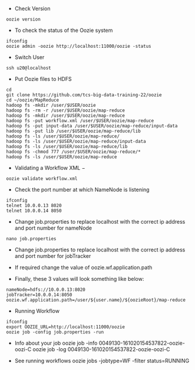 - Check Version
```
oozie version
```

- To check the status of the Oozie system
```
ifconfig
oozie admin -oozie http://localhost:11000/oozie -status
```

- Switch User
```
ssh u20@localhost
```

- Put Oozie files to HDFS
```
cd
git clone https://github.com/tcs-big-data-training-22/oozie
cd ~/oozie/MapReduce
hadoop fs -mkdir /user/$USER/oozie
hadoop fs -rm -r /user/$USER/oozie/map-reduce
hadoop fs -mkdir /user/$USER/oozie/map-reduce
hadoop fs -put workflow.xml /user/$USER/oozie/map-reduce
hadoop fs -put input-data /user/$USER/oozie/map-reduce/input-data
hadoop fs -put lib /user/$USER/oozie/map-reduce/lib
hadoop fs -ls /user/$USER/oozie/map-reduce/
hadoop fs -ls /user/$USER/oozie/map-reduce/input-data
hadoop fs -ls /user/$USER/oozie/map-reduce/lib
hadoop fs -chmod 777 /user/$USER/oozie/map-reduce/*
hadoop fs -ls /user/$USER/oozie/map-reduce
```

- Validating a Workflow XML −
```
oozie validate workflow.xml
```

- Check the port number at which NameNode is listening
```
ifconfig
telnet 10.0.0.13 8020
telnet 10.0.0.14 8050
```

- Change job.properties to replace localhost with the correct ip address and port number for nameNode
```
nano job.properties
```

- Change job.properties to replace localhost with the correct ip address and port number for jobTracker

- If required change the value of oozie.wf.application.path

- Finally, these 3 values will look something like below:
```
nameNode=hdfs://10.0.0.13:8020
jobTracker=10.0.0.14:8050
oozie.wf.application.path=/user/${user.name}/${oozieRoot}/map-reduce
```

- Running Workflow
```
ifconfig
export OOZIE_URL=http://localhost:11000/oozie
oozie job -config job.properties -run
```

- Info about your job
oozie job -info 0049130-161020154537822-oozie-oozi-C
oozie job -log 0049130-161020154537822-oozie-oozi-C

- See running workflows
oozie jobs -jobtype=WF -filter status=RUNNING
